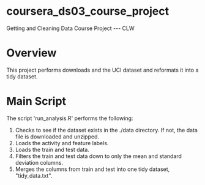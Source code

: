 # coursera_ds03_course_project
Getting and Cleaning Data Course Project --- CLW

# Overview
This project performs downloads and the UCI dataset and reformats it into a tidy dataset.

# Main Script
The script 'run_analysis.R' performs the following:

1. Checks to see if the dataset exists in the ./data directory. If not, the data file is downloaded and unzipped.
2. Loads the activity and feature labels.
3. Loads the train and test data.
4. Filters the train and test data down to only the mean and standard deviation columns.
5. Merges the columns from train and test into one tidy dataset, "tidy_data.txt".

